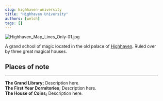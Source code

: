 ```yaml
---
slug: highhaven-university
title: "Highhaven University"
authors: [welch]
tags: []
---
```


![Highhaven_Map_Lines_Only-01.jpg](https://db4sgowjqfwig.cloudfront.net/campaigns/95949/assets/817689/Highhaven_Map_Lines_Only-01.jpg?1515920547 "Highhaven_Map_Lines_Only-01.jpg")
 
A grand school of magic located in the old palace of [Highhaven](/wikis/the-portal-city-of-highhaven). Ruled over by three great magical houses.
 
## Places of note
 
* * *
 
**The Grand Library;** Description here.  
 **The First Year Dormitories;** Description here.  
 **The House of Coins;** Description here.